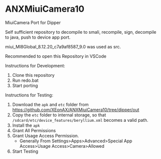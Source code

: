 # ANXMiuiCamera10
MiuiCamera Port for Dipper

Self sufficient repository to decompile to smali, recompile, sign, decompile to java, push to device app port.

miui_MI8Global_8.12.20_c7a9af8587_9.0 was used as src.

Recommended to open this Repository in VSCode

Instructions for Development:

 1. Clone this repository
 2. Run redo.bat 
 3. Start porting

  
Instructions for Testing:

 1. Download the `apk` and `etc` folder from https://github.com/XEonAX/ANXMiuiCamera10/tree/dipper/out
 2. Copy the `etc` folder to internal storage, so that `/sdcard/etc/device_features/beryllium.xml` becomes a valid path.
 3. Install the `apk`
 4. Grant All Permissions
 5. Grant Usage Access Permission. 
	 - Generally From Settings>Apps>Advanced>Special App Access>Usage Access>Camera>Allowed
 6. Start Testing

